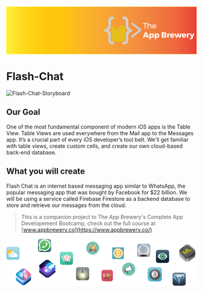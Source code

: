 ![App Brewery Banner](Documentation/AppBreweryBanner.png)

# Flash-Chat

<img width="510" alt="Flash-Chat-Storyboard" src="https://user-images.githubusercontent.com/63799020/164351996-9a36eb32-6e69-4741-b511-9c2bd599cf0b.png">

## Our Goal

One of the most fundamental component of modern iOS apps is the Table View. Table Views are used everywhere from the Mail app to the Messages app. It’s a crucial part of every iOS developer’s tool belt. We'll get familiar with table views, create custom cells, and create our own cloud-based back-end database.

## What you will create

Flash Chat is an internet based messaging app similar to WhatsApp, the popular messaging app that was bought by Facebook for $22 billion. We will be using a service called Firebase Firestore as a backend database to store and retrieve our messages from the cloud. 

>This is a companion project to The App Brewery's Complete App Developement Bootcamp, check out the full course at [www.appbrewery.co](https://www.appbrewery.co/)

![End Banner](Documentation/readme-end-banner.png)

